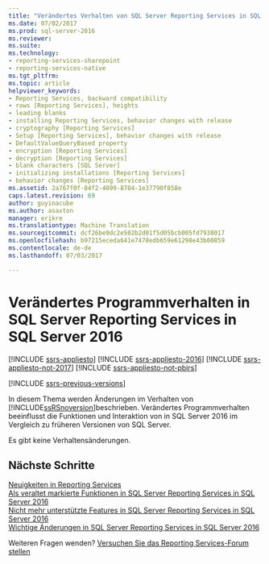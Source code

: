 ```yaml
---
title: "Verändertes Verhalten von SQL Server Reporting Services in SQL Server 2016 | Microsoft Docs"
ms.date: 07/02/2017
ms.prod: sql-server-2016
ms.reviewer: 
ms.suite: 
ms.technology:
- reporting-services-sharepoint
- reporting-services-native
ms.tgt_pltfrm: 
ms.topic: article
helpviewer_keywords:
- Reporting Services, backward compatibility
- rows [Reporting Services], heights
- leading blanks
- installing Reporting Services, behavior changes with release
- cryptography [Reporting Services]
- Setup [Reporting Services], behavior changes with release
- DefaultValueQueryBased property
- encryption [Reporting Services]
- decryption [Reporting Services]
- blank characters [SQL Server]
- initializing installations [Reporting Services]
- behavior changes [Reporting Services]
ms.assetid: 2a767f0f-84f2-4099-8784-1e37790f858e
caps.latest.revision: 69
author: guyinacube
ms.author: asaxton
manager: erikre
ms.translationtype: Machine Translation
ms.sourcegitcommit: dcf26be9dc2e502b2d01f5d05bcb005fd7938017
ms.openlocfilehash: b97215eceda641e7478edb659e61298e43b00859
ms.contentlocale: de-de
ms.lasthandoff: 07/03/2017

---
```


# Verändertes Programmverhalten in SQL Server Reporting Services in SQL Server 2016
<a id="behavior-changes-to-sql-server-reporting-services-in-sql-server-2016" class="xliff"></a>

[!INCLUDE [ssrs-appliesto](../includes/ssrs-appliesto.md)] [!INCLUDE [ssrs-appliesto-2016](../includes/ssrs-appliesto-2016.md)] [!INCLUDE [ssrs-appliesto-not-2017](../includes/ssrs-appliesto-not-2017.md)] [!INCLUDE [ssrs-appliesto-not-pbirs](../includes/ssrs-appliesto-not-pbirs.md)]

[!INCLUDE [ssrs-previous-versions](../includes/ssrs-previous-versions.md)]

In diesem Thema werden Änderungen im Verhalten von [!INCLUDE[ssRSnoversion](../includes/ssrsnoversion-md.md)]beschrieben. Verändertes Programmverhalten beeinflusst die Funktionen und Interaktion von in SQL Server 2016 im Vergleich zu früheren Versionen von SQL Server.  

Es gibt keine Verhaltensänderungen.

## Nächste Schritte
<a id="next-steps" class="xliff"></a>

[Neuigkeiten in Reporting Services](../reporting-services/what-s-new-in-sql-server-reporting-services-ssrs.md)    
[Als veraltet markierte Funktionen in SQL Server Reporting Services in SQL Server 2016](../reporting-services/deprecated-features-in-sql-server-reporting-services-ssrs.md)  
[Nicht mehr unterstützte Features in SQL Server Reporting Services in SQL Server 2016](../reporting-services/discontinued-functionality-to-sql-server-reporting-services-in-sql-server.md)   
[Wichtige Änderungen in SQL Server Reporting Services in SQL Server 2016](../reporting-services/breaking-changes-in-sql-server-reporting-services-in-sql-server-2016.md)

Weiteren Fragen wenden? [Versuchen Sie das Reporting Services-Forum stellen](http://go.microsoft.com/fwlink/?LinkId=620231)
